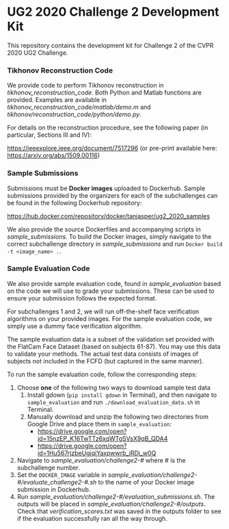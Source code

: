 # UG2 2020 Challenge 2 Development Kit
This repository contains the development kit for Challenge 2 of the CVPR 2020 UG2 Challenge.

### Tikhonov Reconstruction Code

We provide code to perform Tikhonov reconstruction in _tikhonov_reconstruction_code_. Both Python and Matlab functions are provided. Examples are available in _tikhonov_reconstruction_code/matlab/demo.m_ and _tikhonov/reconstruction_code/python/demo.py_. 

For details on the reconstruction procedure, see the following paper (in particular, Sections III and IV):

https://ieeexplore.ieee.org/document/7517296 (or pre-print available here: https://arxiv.org/abs/1509.00116)

### Sample Submissions

Submissions must be **Docker images** uploaded to Dockerhub. Sample submissions provided by the organizers for each of the subchallenges can be found in the following Dockerhub repository: 

https://hub.docker.com/repository/docker/tanjasper/ug2_2020_samples

We also provide the source Dockerfiles and accompanying scripts in _sample_submissions_. To build the Docker images, simply navigate to the correct subchallenge directory in _sample_submissions_ and run `Docker build -t <image_name> .`.

### Sample Evaluation Code

We also provide sample evaluation code, found in _sample_evaluation_ based on the code we will use to grade your submissions. These can be used to ensure your submission follows the expected format.

For subchallenges 1 and 2, we will run off-the-shelf face verification algorithms on your provided images. For the sample evaluation code, we simply use a dummy face verification algorithm.

The sample evaluation data is a subset of the validation set provided with the FlatCam Face Dataset (based on subjects 61-87). You may use this data to validate your methods. The actual test data consists of images of subjects not included in the FCFD (but captured in the same manner).

To run the sample evaluation code, follow the corresponding steps:

1. Choose __one__ of the following two ways to download sample test data
   1. Install gdown (`pip install gdown` in Terminal), and then navigate to `sample_evaluation` and run `./download_evaluation_data.sh` in Terminal.
   2. Manually download and unzip the following two directories from Google Drive and place them in `sample_evaluation`:
      - https://drive.google.com/open?id=15nzEP_K16TwTTz6xqWTgSVsX9qB_QDA4
      - https://drive.google.com/open?id=1Hu567rjzbeUgjqiYaxpwwrb_iRDj_w0Q
2. Navigate to _sample_evaluation/challenge2-#_ where # is the subchallenge number.
3. Set the `DOCKER_IMAGE` variable in _sample_evaluation/challenge2-#/evaluate_challenge2-#.sh_ to the name of your Docker image submission in Dockerhub.
4. Run _sample_evaluation/challenge2-#/evaluation_submissions.sh_. The outputs will be placed in _sample_evaluation/challenge2-#/outputs_. Check that *verification_scores.txt* was saved in the outputs folder to see if the evaluation successfully ran all the way through.

